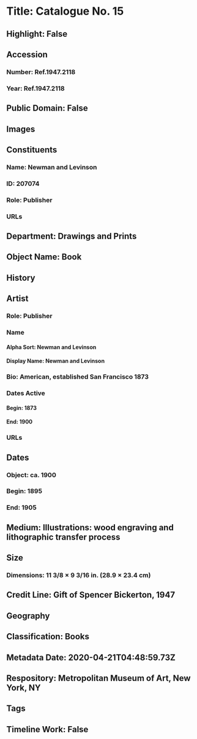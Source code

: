 # Title: Catalogue No. 15
## Highlight: False
## Accession
### Number: Ref.1947.2118
### Year: Ref.1947.2118
## Public Domain: False
## Images
## Constituents
### Name: Newman and Levinson
### ID: 207074
### Role: Publisher
### URLs
## Department: Drawings and Prints
## Object Name: Book
## History
## Artist
### Role: Publisher
### Name
#### Alpha Sort: Newman and Levinson
#### Display Name: Newman and Levinson
### Bio: American, established San Francisco 1873
### Dates Active
#### Begin: 1873
#### End: 1900
### URLs
## Dates
### Object: ca. 1900
### Begin: 1895
### End: 1905
## Medium: Illustrations: wood engraving and lithographic transfer process
## Size
### Dimensions: 11 3/8 × 9 3/16 in. (28.9 × 23.4 cm)
## Credit Line: Gift of Spencer Bickerton, 1947
## Geography
## Classification: Books
## Metadata Date: 2020-04-21T04:48:59.73Z
## Respository: Metropolitan Museum of Art, New York, NY
## Tags
## Timeline Work: False